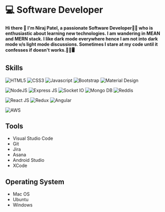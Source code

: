 # 💻 Software Developer

#### Hi there 👋 I'm Niraj Patel, a passionate Software Developer👨‍💻 who is enthusiastic about learning new technologies. I am wandering in MEAN and MERN stack. I like dark mode everywhere hence I am not into dark mode v/s light mode discussions. Sometimes I stare at my code until it confesses if doesn't works.🤦‍♂️🖥️

## Skills

![HTML5](https://img.shields.io/badge/HTML5-%23e54d2f) ![CSS3](https://img.shields.io/badge/-CSS3-%23006fb9) ![Javascript](https://img.shields.io/badge/-Javascript-%23f5df2c) ![Bootstrap](https://img.shields.io/badge/-Bootstrap-%236c4b9e) ![Material Design](https://img.shields.io/badge/-Material%20Design-%235963d5)

![NodeJS](https://img.shields.io/badge/-Node%20JS-%2368a15c) ![Express JS](https://img.shields.io/badge/-Express%20JS-%23b0b3a0) ![Socket IO](https://img.shields.io/badge/-Socket%20IO-%23000000)
![Mongo DB](https://img.shields.io/badge/-Mongo%20DB-%2353ab51) ![Reddis](https://img.shields.io/badge/-Reddis-%23de4131)

![React JS](https://img.shields.io/badge/-React%20JS-%2353c1de) ![Redux](https://img.shields.io/badge/-Redux-%237859bc) ![Angular](https://img.shields.io/badge/-Angular-%23de4131)

![AWS](https://img.shields.io/badge/-AWS-%23f89a31)

## Tools
- Visual Studio Code
- Git
- Jira
- Asana
- Android Studio
- XCode

## Operating System
- Mac OS
- Ubuntu
- Windows